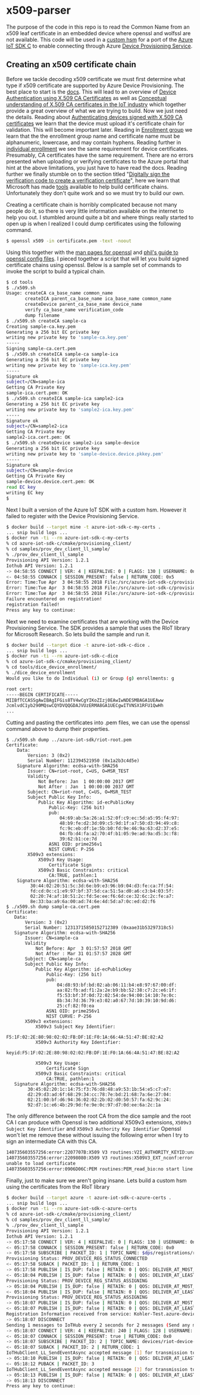 # x509-parser

The purpose of the code in this repo is to read the Common Name from an x509 leaf certificate in an embedded device where openssl and wolfssl are not available. This code will be used in a [custom hsm](https://docs.microsoft.com/en-us/azure/iot-dps/use-hsm-with-sdk) for a port of the [Azure IoT SDK C](https://github.com/Azure/azure-iot-sdk-c) to enable connecting through Azure [Device Provisioning Service](https://docs.microsoft.com/en-us/azure/iot-dps/).

## Creating an x509 certificate chain

Before we tackle decoding x509 certificate we must first determine what type if x509 certificate are supported by Azure Device Provisioning. The best place to start is the [docs](https://docs.microsoft.com/en-us/azure/iot-dps/concepts-security). This will lead to an overview of [Device Authentication using X.509 CA Certificates](https://docs.microsoft.com/en-us/azure/iot-hub/iot-hub-x509ca-overview) as well as [Conceptual understanding of X.509 CA certificates in the IoT industry](https://docs.microsoft.com/en-us/azure/iot-hub/iot-hub-x509ca-concept) which together provide a great overview of what we are trying to build. Now we just need the details. Reading about [Authenticating devices signed with X.509 CA certificates](https://docs.microsoft.com/en-us/azure/iot-hub/iot-hub-x509ca-overview#authenticating-devices-signed-with-x509-ca-certificates) we learn that the device must upload it's certificate chain for validation. This will become important later. Reading in [Enrollment group](https://docs.microsoft.com/en-us/azure/iot-dps/concepts-service#enrollment-group) we learn that the the enrollment group name and certificate name must be alphanumeric, lowercase, and may contain hyphens. Reading further in [individual enrollment](https://docs.microsoft.com/en-us/azure/iot-dps/concepts-service#individual-enrollment) we see the same requirement for device certificates. Presumably, CA certificates have the same requirement. There are no errors presented when uploading or verifying certificates to the Azure portal that hint at the above limitations, you just have to have read the docs. Reading further we finally stumble on to the section titled "[Digitally sign the verification code to create a verification certificate](https://docs.microsoft.com/en-us/azure/iot-dps/how-to-verify-certificates#digitally-sign-the-verification-code-to-create-a-verification-certificate)", here we learn that Microsoft has made [tools](https://github.com/Azure/azure-iot-sdk-c/tree/master/tools/CACertificates) available to help build certificate chains. Unfortunately they don't quite work and so we must try to build our own.

Creating a certificate chain is horribly complicated because not many people do it, so there is very little information available on the internet to help you out. I stumbled around quite a bit and where things really started to open up is when I realized I could dump certificates using the following command.

```bash
$ openssl x509 -in certificate.pem -text -noout
```

Using this together with the [man pages for openssl](https://www.openssl.org/docs/manmaster/man1/) and [phil's guide to openssl config files](https://www.phildev.net/ssl/opensslconf.html). I pieced together a script that will let you build signed certificate chains using openssl. Below is a sample set of commands to invoke the script to build a typical chain.

```bash
$ cd tools
$ ./x509.sh
Usage: createCA ca_base_name common_name
       createICA parent_ca_base_name ica_base_name common_name
       createDevice parent_ca_base_name device_name
       verify ca_base_name verification_code
       dump filename
$ ./x509.sh createCA sample-ca
Creating sample-ca.key.pem
Generating a 256 bit EC private key
writing new private key to 'sample-ca.key.pem'
-----
Signing sample-ca.cert.pem
$ ./x509.sh createICA sample-ca sample-ica
Generating a 256 bit EC private key
writing new private key to 'sample-ica.key.pem'
-----
Signature ok
subject=/CN=sample-ica
Getting CA Private Key
sample-ica.cert.pem: OK
$ ./x509.sh createICA sample-ica sample2-ica
Generating a 256 bit EC private key
writing new private key to 'sample2-ica.key.pem'
-----
Signature ok
subject=/CN=sample2-ica
Getting CA Private Key
sample2-ica.cert.pem: OK
$ ./x509.sh createDevice sample2-ica sample-device
Generating a 256 bit EC private key
writing new private key to 'sample-device.device.pkkey.pem'
-----
Signature ok
subject=/CN=sample-device
Getting CA Private Key
sample-device.device.cert.pem: OK
read EC key
writing EC key
$
```

Next I built a version of the Azure IoT SDK with a custom hsm. However it failed to register with the Device Provisioning Service.

```bash
$ docker build --target mine -t azure-iot-sdk-c-my-certs .
... snip build logs ...
$ docker run -ti --rm azure-iot-sdk-c-my-certs
% cd azure-iot-sdk-c/cmake/provisioning_client/
% cd samples/prov_dev_client_ll_sample/
% ./prov_dev_client_ll_sample
Provisioning API Version: 1.2.1
Iothub API Version: 1.2.1
-> 04:58:55 CONNECT | VER: 4 | KEEPALIVE: 0 | FLAGS: 130 | USERNAME: 0ne00012BA4/registrations/seank-sample/api-version=2017-11-15&ClientVersion=1.2.1 | CLEAN: 1
<- 04:58:55 CONNACK | SESSION_PRESENT: false | RETURN_CODE: 0x5
Error: Time:Tue Apr  3 04:58:55 2018 File:/src/azure-iot-sdk-c/provisioning_client/src/prov_transport_mqtt_common.c Func:mqtt_operation_complete_callback Line:198 Connection Not Accepted: 0x5: Not Authorized
Error: Time:Tue Apr  3 04:58:55 2018 File:/src/azure-iot-sdk-c/provisioning_client/src/prov_transport_mqtt_common.c Func:mqtt_error_callback Line:131 MQTT communication error
Error: Time:Tue Apr  3 04:58:55 2018 File:/src/azure-iot-sdk-c/provisioning_client/src/prov_device_ll_client.c Func:on_transport_registration_data Line:454 Failure retrieving data from the provisioning service
Failure encountered on registration!
registration failed!
Press any key to continue:
```

Next we need to examine certificates that are working with the Device Provisioning Service. The SDK provides a sample that uses the RIoT library for Microsoft Research. So lets build the sample and run it.

```bash
$ docker build --target dice -t azure-iot-sdk-c-dice .
... snip build logs ...
$ docker run -ti --rm azure-iot-sdk-c-dice
% cd azure-iot-sdk-c/cmake/provisioning_client/
% cd tools/dice_device_enrollment/
% ./dice_device_enrollment
Would you like to do Individual (i) or Group (g) enrollments: g

root cert:
-----BEGIN CERTIFICATE-----
MIIBfTCCASSgAwIBAgIFGis8TV4wCgYIKoZIzj0EAwIwNDESMBAGA1UEAww
JcmlvdC1yb290MQswCQYDVQQGDAJVUzERMA8GA1UECgwITVNSX1RFU1QwHh
...
```

Cutting and pasting the certificates into .pem files, we can use the openssl command above to dump their properties.

```
$ ./x509.sh dump ../azure-iot-sdk/riot-root.pem
Certificate:
    Data:
        Version: 3 (0x2)
        Serial Number: 112394521950 (0x1a2b3c4d5e)
    Signature Algorithm: ecdsa-with-SHA256
        Issuer: CN=riot-root, C=US, O=MSR_TEST
        Validity
            Not Before: Jan  1 00:00:00 2017 GMT
            Not After : Jan  1 00:00:00 2037 GMT
        Subject: CN=riot-root, C=US, O=MSR_TEST
        Subject Public Key Info:
            Public Key Algorithm: id-ecPublicKey
                Public-Key: (256 bit)
                pub:
                    04:69:ab:5a:26:a1:52:0f:c9:ec:5d:a5:95:f4:97:
                    48:b9:fe:d2:3d:09:c5:9d:1f:a7:50:d3:94:49:c8:
                    fc:9c:eb:df:1e:5b:b0:fd:9e:46:9a:63:d2:37:e5:
                    04:fb:d4:fa:a2:70:4f:b1:05:9e:ad:9a:d5:3c:f8:
                    39:62:b1:ce:7d
                ASN1 OID: prime256v1
                NIST CURVE: P-256
        X509v3 extensions:
            X509v3 Key Usage:
                Certificate Sign
            X509v3 Basic Constraints: critical
                CA:TRUE, pathlen:1
    Signature Algorithm: ecdsa-with-SHA256
         30:44:02:20:51:5c:3d:6e:b9:e3:96:b9:04:d3:fe:ca:7f:54:
         fd:cd:0c:c1:e9:97:bf:37:5d:ca:51:5a:d0:a6:c3:b4:03:5f:
         02:20:74:af:10:51:2c:fd:5e:ee:f6:6d:ce:32:6c:2c:fe:a7:
         8e:33:ba:a9:6a:00:ad:74:6e:4d:5d:a7:0c:ed:d2:f6
$ ./x509.sh dump sample-ca.cert.pem
Certificate:
   Data:
       Version: 3 (0x2)
       Serial Number: 12313715850152712389 (0xaae31b53297318c5)
   Signature Algorithm: ecdsa-with-SHA256
       Issuer: CN=sample-ca
       Validity
           Not Before: Apr  3 01:57:57 2018 GMT
           Not After : Mar 31 01:57:57 2028 GMT
       Subject: CN=sample-ca
       Subject Public Key Info:
           Public Key Algorithm: id-ecPublicKey
               Public-Key: (256 bit)
               pub:
                   04:d8:93:bf:bd:02:ab:06:11:b4:e8:97:67:00:df:
                   aa:82:fb:ad:f1:2a:2e:b9:bb:52:38:c7:2c:e6:1f:
                   f5:53:bf:3f:0d:72:02:54:de:94:00:14:10:7e:0c:
                   8b:34:7d:36:79:e3:02:a0:67:7d:10:39:10:9d:d6:
                   25:cf:82:f0:ea
               ASN1 OID: prime256v1
               NIST CURVE: P-256
       X509v3 extensions:
           X509v3 Subject Key Identifier:
               F5:1F:02:2E:80:98:02:02:FB:DF:1E:F0:1A:66:4A:51:47:BE:82:A2
           X509v3 Authority Key Identifier:
               keyid:F5:1F:02:2E:80:98:02:02:FB:DF:1E:F0:1A:66:4A:51:47:BE:82:A2

           X509v3 Key Usage:
               Certificate Sign
           X509v3 Basic Constraints: critical
               CA:TRUE, pathlen:1
   Signature Algorithm: ecdsa-with-SHA256
        30:45:02:20:1c:14:75:f3:76:d8:48:a9:53:1b:54:e5:c7:e7:
        d2:29:d3:ad:6f:68:29:34:cc:78:7e:bd:21:68:7a:6e:27:04:
        02:21:00:bf:d6:94:36:02:02:2b:02:d0:50:57:fa:62:9c:24:
        92:d7:1c:e6:4b:29:9d:fe:9e:0c:97:d7:0d:ee:6a:2c:1a
```

The only difference between the root CA from the dice sample and the root CA I can produce with Openssl is two additional X509v3 extensions,  ```X509v3 Subject Key Identifier``` and ```X509v3 Authority Key Identifier``` Openssl won't let me remove these without issuing the following error when I try to sign an intermediate CA with this CA.

```bash
140735603557256:error:2207707B:X509 V3 routines:V2I_AUTHORITY_KEYID:unable to get issuer keyid:/BuildRoot/Library/Caches/com.apple.xbs/Sources/libressl/libressl-22/libressl/crypto/x509v3/v3_akey.c:171:
140735603557256:error:22098080:X509 V3 routines:X509V3_EXT_nconf:error in extension:/BuildRoot/Library/Caches/com.apple.xbs/Sources/libressl/libressl-22/libressl/crypto/x509v3/v3_conf.c:97:name=authorityKeyIdentifier, value=keyid:always,issuer
unable to load certificate
140735603557256:error:0906D06C:PEM routines:PEM_read_bio:no start line:/BuildRoot/Library/Caches/com.apple.xbs/Sources/libressl/libressl-22/libressl/crypto/pem/pem_lib.c:704:Expecting: TRUSTED CERTIFICATE
```

Finally, just to make sure we aren't going insane. Lets build a custom hsm using the certificates from the RIoT library

```bash
$ docker build --target azure -t azure-iot-sdk-c-azure-certs .
... snip build logs ...
$ docker run -ti --rm azure-iot-sdk-c-azure-certs
% cd azure-iot-sdk-c/cmake/provisioning_client/
% cd samples/prov_dev_client_ll_sample/
% ./prov_dev_client_ll_sample
Provisioning API Version: 1.2.1
Iothub API Version: 1.2.1
-> 05:17:58 CONNECT | VER: 4 | KEEPALIVE: 0 | FLAGS: 130 | USERNAME: 0ne00012BA4/registrations/riot-device-cert/api-version=2017-11-15&ClientVersion=1.2.1 | CLEAN: 1
<- 05:17:58 CONNACK | SESSION_PRESENT: false | RETURN_CODE: 0x0
-> 05:17:58 SUBSCRIBE | PACKET_ID: 1 | TOPIC_NAME: $dps/registrations/res/# | QOS: 1
Provisioning Status: PROV_DEVICE_REG_STATUS_CONNECTED
<- 05:17:58 SUBACK | PACKET_ID: 1 | RETURN_CODE: 1
-> 05:17:58 PUBLISH | IS_DUP: false | RETAIN: 0 | QOS: DELIVER_AT_MOST_ONCE | TOPIC_NAME: $dps/registrations/PUT/iotdps-register/?$rid=1
<- 05:18:04 PUBLISH | IS_DUP: false | RETAIN: 0 | QOS: DELIVER_AT_LEAST_ONCE = 0x01 | TOPIC_NAME: $dps/registrations/res/200/?$rid=1 | PACKET_ID: 2 | PAYLOAD_LEN: 94
Provisioning Status: PROV_DEVICE_REG_STATUS_ASSIGNING
-> 05:18:04 PUBLISH | IS_DUP: false | RETAIN: 0 | QOS: DELIVER_AT_MOST_ONCE | TOPIC_NAME: $dps/registrations/GET/iotdps-get-operationstatus/?$rid=2&operationId=2.87f7851aaaa18ed1.c013a2cd-b9ca-4f3f-9801-b1c881a03fc1
<- 05:18:04 PUBLISH | IS_DUP: false | RETAIN: 0 | QOS: DELIVER_AT_LEAST_ONCE = 0x01 | TOPIC_NAME: $dps/registrations/res/200/?$rid=2 | PACKET_ID: 2 | PAYLOAD_LEN: 173
Provisioning Status: PROV_DEVICE_REG_STATUS_ASSIGNING
-> 05:18:07 PUBLISH | IS_DUP: false | RETAIN: 0 | QOS: DELIVER_AT_MOST_ONCE | TOPIC_NAME: $dps/registrations/GET/iotdps-get-operationstatus/?$rid=3&operationId=2.87f7851aaaa18ed1.c013a2cd-b9ca-4f3f-9801-b1c881a03fc1
<- 05:18:07 PUBLISH | IS_DUP: false | RETAIN: 0 | QOS: DELIVER_AT_LEAST_ONCE = 0x01 | TOPIC_NAME: $dps/registrations/res/200/?$rid=3 | PACKET_ID: 2 | PAYLOAD_LEN: 506
Registration Information received from service: Kohler-Test.azure-devices.net!
-> 05:18:07 DISCONNECT
Sending 1 messages to IoTHub every 2 seconds for 2 messages (Send any message to stop)
-> 05:18:07 CONNECT | VER: 4 | KEEPALIVE: 240 | FLAGS: 128 | USERNAME: Kohler-Test.azure-devices.net/riot-device-cert/api-version=2016-11-14&DeviceClientType=iothubclient%2f1.2.1%20(native%3b%20Linux%3b%20x86_64) | CLEAN: 0
<- 05:18:07 CONNACK | SESSION_PRESENT: true | RETURN_CODE: 0x0
-> 05:18:07 SUBSCRIBE | PACKET_ID: 2 | TOPIC_NAME: devices/riot-device-cert/messages/devicebound/# | QOS: 1
<- 05:18:07 SUBACK | PACKET_ID: 2 | RETURN_CODE: 1
IoTHubClient_LL_SendEventAsync accepted message [1] for transmission to IoT Hub.
-> 05:18:10 PUBLISH | IS_DUP: false | RETAIN: 0 | QOS: DELIVER_AT_LEAST_ONCE | TOPIC_NAME: devices/riot-device-cert/messages/events/ | PACKET_ID: 3 | PAYLOAD_LEN: 25
<- 05:18:12 PUBACK | PACKET_ID: 3
IoTHubClient_LL_SendEventAsync accepted message [2] for transmission to IoT Hub.
-> 05:18:13 PUBLISH | IS_DUP: false | RETAIN: 0 | QOS: DELIVER_AT_LEAST_ONCE | TOPIC_NAME: devices/riot-device-cert/messages/events/ | PACKET_ID: 4 | PAYLOAD_LEN: 25
-> 05:18:13 DISCONNECT
Press any key to continue:
```

[](https://nostdahl.com/2017/08/11/x-509-certificates-explained/)
